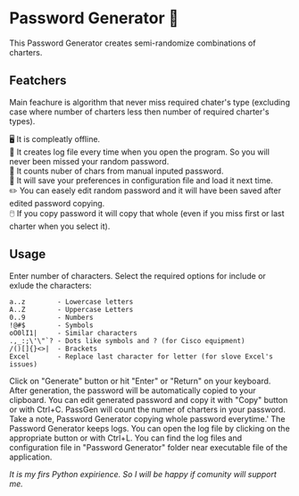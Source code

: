 # Password Generator 🔑

This Password Generator creates semi-randomize combinations of charters.

## Featchers
Main feachure is algorithm that never miss required chater's type (excluding case where number of charters less then number of required charter's types).

🖥️ It is compleatly offline.<br>
📜 It creates log file every time when you open the program. So you will never been missed your random password.<br>
🧮 It counts nuber of chars from manual inputed password.<br>
💾 It will save your preferences in configuration file and load it next time.<br>
✏️ You can easely edit random password and it will have been saved after edited password copying.<br>
🖱️ If you copy password it will copy that whole (even if you miss first or last charter when you select it).

## Usage
Enter number of characters.
Select the required options for include or exlude the characters:

```
a..z        - Lowercase letters
A..Z        - Uppercase Letters
0..9        - Numbers
!@#$        - Symbols
oO0lI1|     - Similar characters
.,_:;\'\"`? - Dots like symbols and ? (for Cisco equipment)
/()[]{}<>|  - Brackets
Excel       - Replace last character for letter (for slove Excel's issues)
```

Click on "Generate" button or hit "Enter" or "Return" on your keyboard.
After generation, the password will be automatically copied to your clipboard.
You can edit generated password and copy it with "Copy" button or with Ctrl+C. PassGen will count the numer of charters in your password. Take a note, Password Generator copying whole password everytime.'
The Password Generator keeps logs. You can open the log file by clicking on the appropriate button or with Ctrl+L.
You can find the log files and configuration file in "Password Generator" folder near executable file of the application.



_It is my firs Python expirience. So I will be happy if comunity will support me._
